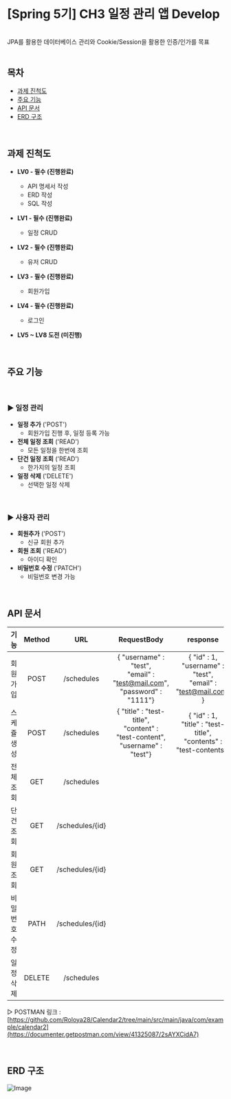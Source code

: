 # [Spring 5기] CH3 일정 관리 앱 Develop
<br> 
JPA를 활용한 데이터베이스 관리와 Cookie/Session을 활용한 인증/인가를 목표 <br/>
<br>

## 목차
* [과제 진척도](#과제-진척도)
* [주요 기능](#주요-기능)
* [API 문서](#api-문서)
* [ERD 구조](#erd-구조)
<br/>

## 과제 진척도
- **LV0 - 필수 (진행완료)**
  - API 명세서 작성
  - ERD 작성
  - SQL 작성

- **LV1 - 필수 (진행완료)**
  - 일정 CRUD

- **LV2 - 필수 (진행완료)**
  - 유저 CRUD
 
- **LV3 - 필수 (진행완료)**
  - 회원가입
 
- **LV4 - 필수 (진행완료)**
  - 로그인

- **LV5 ~ LV8 도전 (미진행)**

<br/>

## 주요 기능
<br/>

### ▶ 일정 관리
- **일정 추가** ('POST')
  - 회원가입 진행 후, 일정 등록 가능
- **전체 일정 조회** ('READ')
  - 모든 일정을 한번에 조회
- **단건 일정 조회** ('READ')
  - 한가지의 일정 조회
- **일정 삭제** ('DELETE')
  - 선택한 일정 삭제
 
<br/>

### ▶ 사용자 관리
- **회원추가** ('POST')
  - 신규 회원 추가
- **회원 조회** ('READ')
  - 아이디 확인
- **비밀번호 수정** ('PATCH')
  - 비밀번호 변경 가능
 
<br/>

## API 문서 <br>

|      기능      |    Method    |          URL         |                                               RequestBody                                               |                                                  response                                                 |   상태코드   |
| :------------: | :----------: | :------------------: | :-----------------------------------------------------------------------------------------------------: | :-------------------------------------------------------------------------------------------------------: | :----------: |
|    회원가입    |     POST     |      /schedules      |            { "username" : "test", <br/> "email" : "test@mail.com", <br/> "password" : "1111"}            |               { "id" : 1, <br/> "username" : "test", <br/> "email" : "test@mail.com" }                    | 201: Created |
|   스케쥴 생성   |     POST     |      /schedules      |         { "title" : "test-title", <br/> "content" : "test-content", <br/> "username" : "test"}         |             { "id" : 1, <br/> "title" : "test-title", <br/> "contents" : "test-contents"}                  | 201: Created |
|    전체 조회    |     GET     |       /schedules      |                                                                                                         |                                                                                                            |   200: OK   |
|    단건 조회    |     GET     |    /schedules/{id}    |                                                                                                         |                                                                                                            |   200: OK   |
|    회원 조회    |     GET     |    /schedules/{id}    |                                                                                                         |                                                                                                            |   200: OK   |
|  비밀번호 수정  |     PATH     |    /schedules/{id}   |                                                                                                         |                                                                                                            |   200: OK   |
|    일정 삭제    |    DELETE    |      /schedules      |                                                                                                         |                                                                                                            |   200: OK   |

▷ POSTMAN 링크 : [https://github.com/Roloya28/Calendar2/tree/main/src/main/java/com/example/calendar2](https://documenter.getpostman.com/view/41325087/2sAYXCidA7)

<br/>

## ERD 구조 <br/>
![Image](https://github.com/user-attachments/assets/740e26b9-56ad-4284-9557-5017dd0005ae)

<br/>




